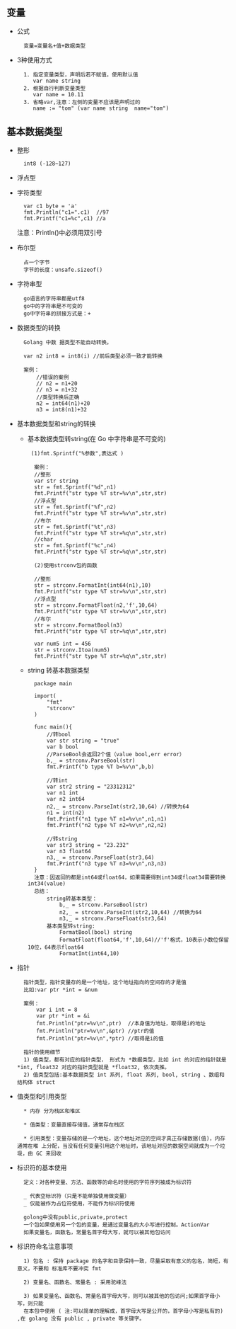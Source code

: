 ## 变量
- 公式
    
        变量=变量名+值+数据类型
        
- 3种使用方式
    
        1. 指定变量类型，声明后若不赋值，使用默认值
           var name string 
        2. 根据自行判断变量类型
           var name = 10.11
        3. 省略var,注意：左侧的变量不应该是声明过的
           name := "tom" (var name string  name="tom")
## 基本数据类型
- 整形
        
        int8 (-128~127)
- 浮点型

- 字符类型
    
        var c1 byte = 'a'
        fmt.Println("c1=".c1)  //97
        fmt.Printf("c1=%c",c1) //a
        
    注意：Println()中必须用双引号

- 布尔型
        
        占一个字节
        字节的长度：unsafe.sizeof()

- 字符串型
        
        go语言的字符串都是utf8 
        go中的字符串是不可变的
        go中字符串的拼接方式是：+

- 数据类型的转换

        Golang 中数 据类型不能自动转换。
    
        var n2 int8 = int8(i) //前后类型必须一致才能转换
        
        案例：
        	//错误的案例
        	// n2 = n1+20
        	// n3 = n1+32
        	//类型转换后正确
        	n2 = int64(n1)+20
        	n3 = int8(n1)+32
        	
- 基本数据类型和string的转换

    - 基本数据类型转string(在 Go 中字符串是不可变的)
            
           (1)fmt.Sprintf("%参数",表达式 )
           
            案例：
            //整形
            var str string
            str = fmt.Sprintf("%d",n1)
            fmt.Printf("str type %T str=%v\n",str,str)
            //浮点型
            str = fmt.Sprintf("%f",n2)
            fmt.Printf("str type %T str=%v\n",str,str)
            //布尔
            str = fmt.Sprintf("%t",n3)
            fmt.Printf("str type %T str=%q\n",str,str)
            //char
            str = fmt.Sprintf("%c",n4)
            fmt.Printf("str type %T str=%q\n",str,str)
           
            (2)使用strconv包的函数
            
            //整形
            str = strconv.FormatInt(int64(n1),10)
            fmt.Printf("str type %T str=%v\n",str,str)
            //浮点型
            str = strconv.FormatFloat(n2,'f',10,64)
            fmt.Printf("str type %T str=%v\n",str,str)
            //布尔
            str = strconv.FormatBool(n3)
            fmt.Printf("str type %T str=%q\n",str,str)
            
            var num5 int = 456
            str = strconv.Itoa(num5)
            fmt.Printf("str type %T str=%q\n",str,str)
            
    - string 转基本数据类型
            
            package main
            
            import(
            	"fmt"
            	"strconv"
            )
            
            func main(){
                //转bool
            	var str string = "true"
            	var b bool
            	//ParseBool会返回2个值（value bool,err error）
            	b,_ = strconv.ParseBool(str)
            	fmt.Printf("b type %T b=%v\n",b,b)
            
                //转int
            	var str2 string = "23312312"
            	var n1 int
            	var n2 int64
            	n2,_ = strconv.ParseInt(str2,10,64) //转换为64
            	n1 = int(n2)
            	fmt.Printf("n1 type %T n1=%v\n",n1,n1)
            	fmt.Printf("n2 type %T n2=%v\n",n2,n2)
            
                //转string
            	var str3 string = "23.232"
            	var n3 float64
            	n3,_ = strconv.ParseFloat(str3,64)
            	fmt.Printf("n3 type %T n3=%v\n",n3,n3)
            }
            注意：因返回的都是int64或float64，如果需要得到int34或float34需要转换int34(value)
            总结：
                string转基本类型：
                    b,_ = strconv.ParseBool(str)
                    n2,_ = strconv.ParseInt(str2,10,64) //转换为64
                    n3,_ = strconv.ParseFloat(str3,64)
                基本类型转string:
                    FormatBool(bool) string
                    FormatFloat(float64,'f',10,64)//'f'格式，10表示小数位保留10位，64表示float64
                    FormatInt(int64,10)
                    
- 指针
        
        指针类型，指针变量存的是一个地址，这个地址指向的空间存的才是值
        比如:var ptr *int = &num
        
        案例：
            var i int = 8
        	var ptr *int = &i 
        	fmt.Println("ptr=%v\n",ptr)  //本身值为地址，取得是i的地址
        	fmt.Println("ptr=%v\n",&ptr) //ptr的值
        	fmt.Println("ptr=%v\n",*ptr) //取得是i的值
        
        指针的使用细节
        1) 值类型，都有对应的指针类型， 形式为 *数据类型，比如 int 的对应的指针就是 *int, float32 对应的指针类型就是 *float32, 依次类推。
        2) 值类型包括:基本数据类型 int 系列, float 系列, bool, string 、数组和结构体 struct

- 值类型和引用类型
    
        * 内存 分为栈区和堆区
        
        * 值类型：变量直接存储值，通常存在栈区
        
        * 引用类型：变量存储的是一个地址，这个地址对应的空间才真正存储数据(值)，内存通常在堆 上分配，当没有任何变量引用这个地址时，该地址对应的数据空间就成为一个垃圾，由 GC 来回收

- 标识符的基本使用
        
        定义：对各种变量、方法、函数等的命名时使用的字符序列被成为标识符
        
        _ 代表空标识符（只是不能单独使用做变量）
        _ 仅能被作为占位符使用，不能作为标识符使用
        
        golong中没有public,private,protect
        一个包如果使用另一个包的变量，是通过变量名的大小写进行控制。ActionVar
        如果变量名，函数名，常量名首字母大写，就可以被其他包访问

- 标识符命名注意事项

        1) 包名 : 保持 package 的名字和目录保持一致，尽量采取有意义的包名，简短，有意义，不要和 标准库不要冲突 fmt
        
        2) 变量名、函数名、常量名 : 采用驼峰法

        3) 如果变量名、函数名、常量名首字母大写，则可以被其他的包访问;如果首字母小写，则只能
        在本包中使用 ( 注:可以简单的理解成，首字母大写是公开的，首字母小写是私有的) ,在 golang 没有 public , private 等关键字。


















